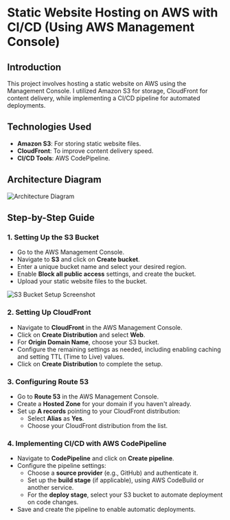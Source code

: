 # Static Website Hosting on AWS with CI/CD (Using AWS Management Console)

## Introduction
This project involves hosting a static website on AWS using the Management Console. I utilized Amazon S3 for storage, CloudFront for content delivery, while implementing a CI/CD pipeline for automated deployments.

## Technologies Used
- **Amazon S3**: For storing static website files.
- **CloudFront**: To improve content delivery speed.
- **CI/CD Tools**: AWS CodePipeline.

## Architecture Diagram
![Architecture Diagram](link-to-your-diagram)

## Step-by-Step Guide
### 1. Setting Up the S3 Bucket
- Go to the AWS Management Console.
- Navigate to **S3** and click on **Create bucket**.
- Enter a unique bucket name and select your desired region.
- Enable **Block all public access** settings, and create the bucket.
- Upload your static website files to the bucket.

![S3 Bucket Setup Screenshot](link-to-screenshot)

### 2. Setting Up CloudFront
- Navigate to **CloudFront** in the AWS Management Console.
- Click on **Create Distribution** and select **Web**.
- For **Origin Domain Name**, choose your S3 bucket.
- Configure the remaining settings as needed, including enabling caching and setting TTL (Time to Live) values.
- Click on **Create Distribution** to complete the setup.

### 3. Configuring Route 53
- Go to **Route 53** in the AWS Management Console.
- Create a **Hosted Zone** for your domain if you haven't already.
- Set up **A records** pointing to your CloudFront distribution:
  - Select **Alias** as **Yes**.
  - Choose your CloudFront distribution from the list.

### 4. Implementing CI/CD with AWS CodePipeline
- Navigate to **CodePipeline** and click on **Create pipeline**.
- Configure the pipeline settings:
  - Choose a **source provider** (e.g., GitHub) and authenticate it.
  - Set up the **build stage** (if applicable), using AWS CodeBuild or another service.
  - For the **deploy stage**, select your S3 bucket to automate deployment on code changes.
- Save and create the pipeline to enable automatic deployments.




